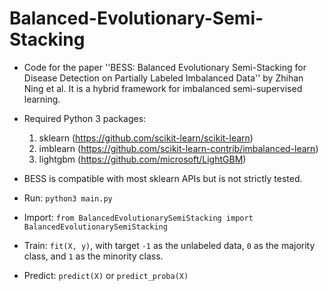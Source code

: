 # Balanced-Evolutionary-Semi-Stacking

* Code for the paper ''BESS: Balanced Evolutionary Semi-Stacking for Disease Detection on Partially Labeled Imbalanced Data'' by Zhihan Ning et al. It is a hybrid framework for imbalanced semi-supervised learning.

* Required Python 3 packages: 
    1. sklearn (https://github.com/scikit-learn/scikit-learn)
    2. imblearn (https://github.com/scikit-learn-contrib/imbalanced-learn)
    3. lightgbm (https://github.com/microsoft/LightGBM)

* BESS is compatible with most sklearn APIs but is not strictly tested.

* Run: `python3 main.py`

* Import: `from BalancedEvolutionarySemiStacking import BalancedEvolutionarySemiStacking`

* Train: `fit(X, y)`, with target `-1` as the unlabeled data, `0` as the majority class, and `1` as the minority class.

* Predict: `predict(X)` or `predict_proba(X)`
